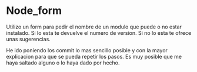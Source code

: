 # Node_form
Utilizo un form para pedir el nombre de un modulo que puede o no estar instalado. Si lo esta te devuelve el numero de version.
Si no lo esta te ofrece unas sugerencias.

He ido poniendo los commit lo mas sencillo posible y con la mayor explicacion para que se pueda repetir los pasos.
Es muy posible que me haya saltado alguno o lo haya dado por hecho.
